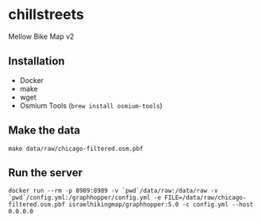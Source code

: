 # chillstreets

Mellow Bike Map v2

## Installation

* Docker
* make
* wget
* Osmium Tools (`brew install osmium-tools`)

## Make the data

```commandline
make data/raw/chicago-filtered.osm.pbf
```

## Run the server

```commandline
docker run --rm -p 8989:8989 -v `pwd`/data/raw:/data/raw -v `pwd`/config.yml:/graphhopper/config.yml -e FILE=/data/raw/chicago-filtered.osm.pbf israelhikingmap/graphhopper:5.0 -c config.yml --host 0.0.0.0
```
